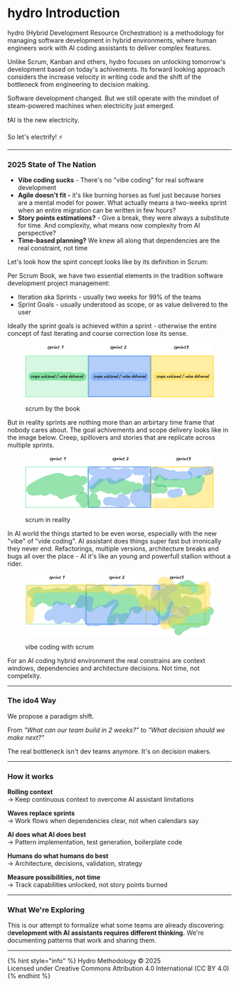 # hydro Introduction

hydro (Hybrid Development Resource Orchestration) is a methodology for managing software development in hybrid environments, where human engineers work with AI coding assistants to deliver complex features.&#x20;

Unlike Scrum, Kanban and others, hydro focuses on unlocking tomorrow's development based on today's achivements. Its forward looking approach considers the increase velocity in writing code and the shift of the bottleneck from engineering to decision making.

Software development changed. But we still operate with the mindset of steam-powered machines when electricity just emerged.

:exclamation:AI is the new electricity. &#x20;

So let's electrify! :zap:

***

### 2025 State of The Nation

* **Vibe coding sucks** - There's no "vibe coding" for real software development
* **Agile doesn't fit -** it's like burning horses as fuel just because horses are a mental model for power. What actually means a two-weeks sprint when an entire migration can be written in few hours?
* **Story points estimations?** - Give a break, they were always a substitute for time. And complexity, what means now complexity from AI perspective?
* **Time-based planning?** We knew all along that dependencies are the real constraint, not time

Let's look how the spint concept looks like by its definition in Scrum:

Per Scrum Book, we have two essential elements in the tradition software development project management:

* Iteration aka Sprints - usually two weeks for 99% of the teams
* Sprint Goals - usually understood as scope, or as value delivered to the user

Ideally the sprint goals is achieved within a sprint - otherwise the entire concept of fast iterating and course correction lose its sense.



<figure><img src=".gitbook/assets/image (3).png" alt=""><figcaption><p>scrum by the book</p></figcaption></figure>

But in reality sprints are nothing more than an arbirtary time frame that nobody cares about. The goal achivements and scope delivery looks like in the image below. Creep, spillovers and stories that are replicate across multiple sprints.

<figure><img src=".gitbook/assets/image (8).png" alt=""><figcaption><p>scrum in reality</p></figcaption></figure>

In AI world the things started to be even worse, especially with the new "vibe" of "vide coding". AI assistant does things super fast but irronically they never end. Refactorings, multiple versions, architecture breaks and bugs all over the place - AI it's like an young and powerfull stallion without a rider.

<figure><img src=".gitbook/assets/image (9).png" alt=""><figcaption><p>vibe coding with scrum</p></figcaption></figure>

For an AI coding hybrid environment the real constrains are context windows, dependencies and architecture decisions. Not time, not compelxity.

***

### The ido4 Way

We propose a paradigm shift.

From _"What can our team build in 2 weeks?" &#x74;_&#x6F; _"What decision should we make next?"_

The real bottleneck isn't dev teams anymore. It's on decision makers.

***

### How it works

**Rolling context**\
→ Keep continuous context to overcome AI assistant limitations

**Waves replace sprints** \
→ Work flows when dependencies clear, not when calendars say

**AI does what AI does best**\
→ Pattern implementation, test generation, boilerplate code

**Humans do what humans do best**\
→ Architecture, decisions, validation, strategy

**Measure possibilities, not time**\
→ Track capabilities unlocked, not story points burned

***

### What We're Exploring

This is our attempt to formalize what some teams are already discovering: d**evelopment with AI assistants requires different thinking.** We're documenting patterns that work and sharing them.

***

{% hint style="info" %}
Hydro Methodology © 2025 \
Licensed under Creative Commons Attribution 4.0 International (CC BY 4.0)
{% endhint %}
